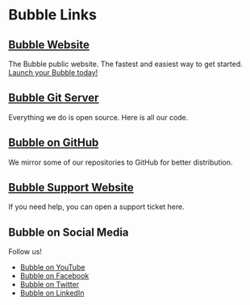 Bubble Links
============

## [Bubble Website](https://getbubblenow.com)
The Bubble public website. The fastest and easiest way to get started.
[Launch your Bubble today!](https://getbubblenow.com)

## [Bubble Git Server](https://git.bubblev.org/bubblev)
Everything we do is open source. Here is all our code.

## [Bubble on GitHub](https://github.com/GetBubbleNow)
We mirror some of our repositories to GitHub for better distribution.

## [Bubble Support Website](https://support.getbubblenow.com)
If you need help, you can open a support ticket here.

## Bubble on Social Media
Follow us!

  * [Bubble on YouTube](https://www.youtube.com/channel/UCwIseDr3Jrk7H0IgxHipfpw)
  * [Bubble on Facebook](https://www.facebook.com/GetBubbleNow)
  * [Bubble on Twitter](https://www.twitter.com/GetBubbleNow)
  * [Bubble on LinkedIn](https://www.linkedin.com/company/getbubblenow/)
